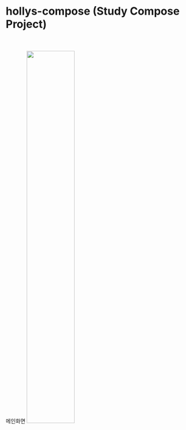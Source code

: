 # hollys-compose (Study Compose Project)
<br><br>
메인화면
<img src="https://github.com/kumgold/hollys-compose/tree/main/images/main.png" height=50%>
